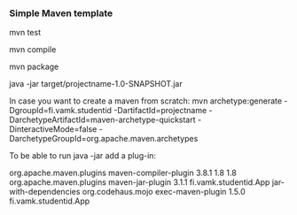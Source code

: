 <h3>Simple Maven template</h3>

mvn test

mvn compile

mvn package

java -jar target/projectname-1.0-SNAPSHOT.jar

In case you want to create a maven from scratch:
mvn archetype:generate -DgroupId=fi.vamk.studentid -DartifactId=projectname -DarchetypeArtifactId=maven-archetype-quickstart -DinteractiveMode=false -DarchetypeGroupId=org.apache.maven.archetypes

To be able to run java -jar add a plug-in:

<build>
    <plugins>
      <plugin>
          <groupId>org.apache.maven.plugins</groupId>
          <artifactId>maven-compiler-plugin</artifactId>
          <version>3.8.1</version>
          <configuration>
              <source>1.8</source>
              <target>1.8</target>
          </configuration>
      </plugin>
      <plugin>
          <groupId>org.apache.maven.plugins</groupId>
          <artifactId>maven-jar-plugin</artifactId>
          <version>3.1.1</version>
          <configuration>
              <archive>
                  <manifest>
                      <mainClass>fi.vamk.studentid.App</mainClass>
                  </manifest>
              </archive>
              <descriptorRefs>
                  <descriptorRef>jar-with-dependencies</descriptorRef>
              </descriptorRefs>
          </configuration>
      </plugin>
      <!-- enabling mvn exec:java -command -->
      <plugin>
          <groupId>org.codehaus.mojo</groupId>
          <artifactId>exec-maven-plugin</artifactId>
          <version>1.5.0</version>
          <configuration>
              <mainClass>fi.vamk.studentid.App</mainClass>
          </configuration>
      </plugin>
    </plugins>  
  </build>
